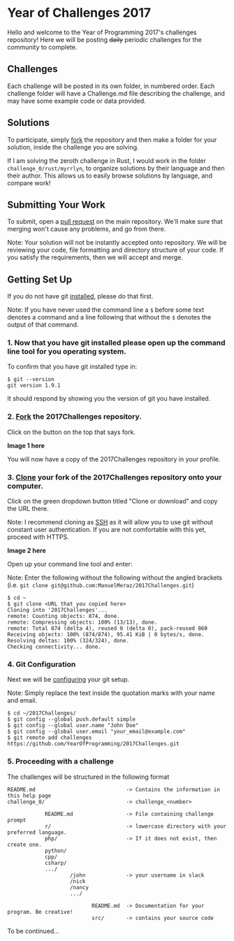 # Year of Challenges 2017

Hello and welcome to the Year of Programming 2017's challenges repository! Here
we will be posting ~~daily~~ periodic challenges for the community to complete.

## Challenges

Each challenge will be posted in its own folder, in numbered order. Each
challenge folder will have a Challenge.md file describing the challenge, and may
have some example code or data provided.

## Solutions

To participate, simply [fork](https://help.github.com/articles/fork-a-repo/) the repository and then make a folder for your
solution, inside the challenge you are solving.

If I am solving the zeroth challenge in Rust, I would work in the folder
`challenge_0/rust/myrrlyn`, to organize solutions by their language and
then their author. This allows us to easily browse solutions by language, and
compare work!

## Submitting Your Work

To submit, open a [pull request](https://help.github.com/articles/about-pull-requests/) on the main repository. We'll make sure that merging won't cause any problems, and go from there.

Note: Your solution will not be instantly accepted onto repository. We will be reviewing your code, file formatting and directory structure of your code. If you satisfy the requirements, then we will accept and merge. 

## Getting Set Up

If you do not have git [installed](https://git-scm.com/book/en/v2/Getting-Started-Installing-Git), please do that first.

Note: If you have never used the command line a `$` before some text denotes a command and a line following that without the `$` denotes the output of that command.


### 1. Now that you have git installed please open up the command line tool for you operating system.


To confirm that you have git installed type in:
```
$ git --version
git version 1.9.1
```
It should respond by showing you the version of git you have installed.


### 2. [Fork](https://help.github.com/articles/fork-a-repo/) the 2017Challenges repository.


Click on the button on the top that says fork.

**Image 1 here**

You will now have a copy of the 2017Challenges repository in your profile.


### 3. [Clone](https://help.github.com/articles/cloning-a-repository/) your fork of the 2017Challenges repository onto your computer.


Click on the green dropdown button titled "Clone or download" and copy the URL there.

Note: I recommend cloning as [SSH](https://help.github.com/articles/generating-an-ssh-key/) as it will allow you to use git without constant user authentication. If you are not comfortable with this yet, proceed with HTTPS.

**Image 2 here**

Open up your command line tool and enter:

Note: Enter the following without the following without the angled brackets (i.e. `git clone git@github.com:ManuelMeraz/2017Challenges.git`)

```
$ cd ~
$ git clone <URL that you copied here>
Cloning into '2017Challenges'...
remote: Counting objects: 874, done.
remote: Compressing objects: 100% (13/13), done.
remote: Total 874 (delta 4), reused 0 (delta 0), pack-reused 860
Receiving objects: 100% (874/874), 95.41 KiB | 0 bytes/s, done.
Resolving deltas: 100% (324/324), done.
Checking connectivity... done.
```


### 4. Git Configuration


Next we will be [configuring](https://git-scm.com/book/en/v2/Getting-Started-First-Time-Git-Setup) your git setup. 


Note: Simply replace the text inside the quotation marks with your name and email.

```
$ cd ~/2017Challenges/
$ git config --global push.default simple
$ git config --global user.name "John Doe"
$ git config --global user.email "your_email@example.com"
$ git remote add challenges https://github.com/YearOfProgramming/2017Challenges.git
```


### 5. Proceeding with a challenge


The challenges will be structured in the following format
```
README.md                             -> Contains the information in this help page
challenge_0/                          -> challenge_<number>

            README.md                 -> File containing challenge prompt
            r/                        -> lowercase directory with your preferred language. 
            php/                      -> If it does not exist, then create one. 
            python/
            cpp/
            csharp/
            .../
                    /john             -> your username in slack
                    /nick
                    /nancy
                    .../
                    
                           README.md  -> Documentation for your program. Be creative!
                           src/       -> contains your source code
```
  
To be continued...
